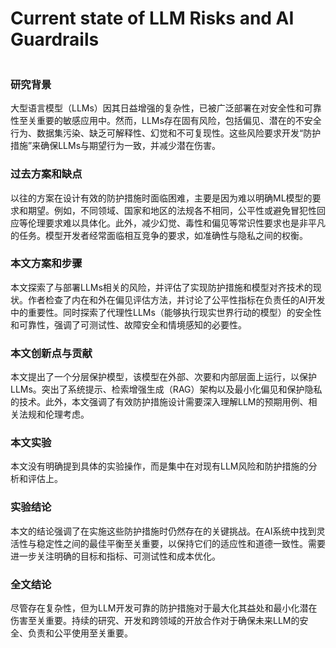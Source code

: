 # Current state of LLM Risks and AI Guardrails

<figure><img src="../../.gitbook/assets/image (11) (1).png" alt=""><figcaption></figcaption></figure>

### 研究背景

大型语言模型（LLMs）因其日益增强的复杂性，已被广泛部署在对安全性和可靠性至关重要的敏感应用中。然而，LLMs存在固有风险，包括偏见、潜在的不安全行为、数据集污染、缺乏可解释性、幻觉和不可复现性。这些风险要求开发“防护措施”来确保LLMs与期望行为一致，并减少潜在伤害。

### 过去方案和缺点

以往的方案在设计有效的防护措施时面临困难，主要是因为难以明确ML模型的要求和期望。例如，不同领域、国家和地区的法规各不相同，公平性或避免冒犯性回应等伦理要求难以具体化。此外，减少幻觉、毒性和偏见等常识性要求也是非平凡的任务。模型开发者经常面临相互竞争的要求，如准确性与隐私之间的权衡。

### 本文方案和步骤

本文探索了与部署LLMs相关的风险，并评估了实现防护措施和模型对齐技术的现状。作者检查了内在和外在偏见评估方法，并讨论了公平性指标在负责任的AI开发中的重要性。同时探索了代理性LLMs（能够执行现实世界行动的模型）的安全性和可靠性，强调了可测试性、故障安全和情境感知的必要性。

### 本文创新点与贡献

本文提出了一个分层保护模型，该模型在外部、次要和内部层面上运行，以保护LLMs。突出了系统提示、检索增强生成（RAG）架构以及最小化偏见和保护隐私的技术。此外，本文强调了有效防护措施设计需要深入理解LLM的预期用例、相关法规和伦理考虑。

### 本文实验

本文没有明确提到具体的实验操作，而是集中在对现有LLM风险和防护措施的分析和评估上。

### 实验结论

本文的结论强调了在实施这些防护措施时仍然存在的关键挑战。在AI系统中找到灵活性与稳定性之间的最佳平衡至关重要，以保持它们的适应性和道德一致性。需要进一步关注明确的目标和指标、可测试性和成本优化。

### 全文结论

尽管存在复杂性，但为LLM开发可靠的防护措施对于最大化其益处和最小化潜在伤害至关重要。持续的研究、开发和跨领域的开放合作对于确保未来LLM的安全、负责和公平使用至关重要。
